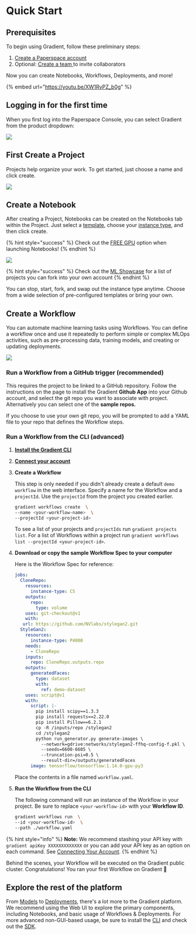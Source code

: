 # Quick Start

## Prerequisites

To begin using Gradient, follow these preliminary steps:

1. [Create a Paperspace account ](https://console.paperspace.com/signup?gradient=true)
2. Optional: [Create a team ](https://support.paperspace.com/hc/en-us/articles/360010359213-Creating-and-Managing-Paperspace-Teams)to invite collaborators

Now you can create Notebooks, Workflows, Deployments, and more!&#x20;

{% embed url="https://youtu.be/XW1RyPZ_b0g" %}

## Logging in for the first time

When you first log into the Paperspace Console, you can select Gradient from the product dropdown:

![](<../../.gitbook/assets/image (32).png>)

## First Create a Project

Projects help organize your work. To get started, just choose a name and click create.

![](../../.gitbook/assets/project\_create\_2.png)

## Create a Notebook

After creating a Project, Notebooks can be created on the Notebooks tab within the Project. Just select a [template](../../explore-train-deploy/notebooks/create-a-notebook/notebook-containers/), choose your [instance type](../../more/instance-types/), and then click create.

{% hint style="success" %}
Check out the [FREE GPU](../../more/instance-types/free-instances.md) option when launching Notebooks!
{% endhint %}

![](../../.gitbook/assets/notebook\_create.png)

{% hint style="success" %}
Check out the [ML Showcase](https://ml-showcase.paperspace.com) for a list of projects you can fork into your own account
{% endhint %}

You can stop, start, fork, and swap out the instance type anytime. Choose from a wide selection of pre-configured templates or bring your own.&#x20;

## Create a Workflow

You can automate machine learning tasks using Workflows. You can define a workflow once and use it repeatedly to perform simple or complex MLOps activities, such as pre-processing data, training models, and creating or updating deployments.

![](../../.gitbook/assets/workflow\_create.png)

### Run a Workflow from a GitHub trigger (recommended)

This requires the project to be linked to a GitHub repository. Follow the instructions on the page to install the Gradient **Github App** into your Github account, and select the git repo you want to associate with project. Alternatively you can select one of the **sample repos.** &#x20;

If you choose to use your own git repo, you will be prompted to add a YAML file to your repo that defines the Workflow steps.&#x20;

### **Run a Workflow from the CLI (advanced)**

1. [**Install the Gradient CLI**](install-the-cli.md)
2. [**Connect your account**](install-the-cli.md#connecting-your-account)
3.  **Create a Workflow**

    This step is only needed if you didn't already create a default `demo workflow` in the web interface. Specify a name for the Workflow and a `projectId`. Use the `projectId` from the project you created earlier.

    ```bash
    gradient workflows create  \ 
    --name <your-workflow-name>  \
    --projectId <your-project-id>
    ```

    To see a list of your projects and `projectIds` run `gradient projects list`. For a list of Workflows within a project run `gradient workflows list --projectId <your-project-id>`.
4.  **Download or copy the sample Workflow Spec to your computer**

    Here is the Workflow Spec for reference:

    ```yaml
    jobs:
      CloneRepo:
        resources:
          instance-type: C5
        outputs:
          repo:
            type: volume
        uses: git-checkout@v1
        with:
       url: https://github.com/NVlabs/stylegan2.git
      StyleGan2:
        resources:
          instance-type: P4000
        needs:
          - CloneRepo
        inputs:
          repo: CloneRepo.outputs.repo
        outputs:
          generatedFaces:
            type: dataset
            with:
              ref: demo-dataset
        uses: script@v1
        with:
          script: |-
            pip install scipy==1.3.3
            pip install requests==2.22.0
            pip install Pillow==6.2.1
            cp -R /inputs/repo /stylegan2
            cd /stylegan2
            python run_generator.py generate-images \
              --network=gdrive:networks/stylegan2-ffhq-config-f.pkl \
              --seeds=6600-6605 \
              --truncation-psi=0.5 \
              --result-dir=/outputs/generatedFaces
          image: tensorflow/tensorflow:1.14.0-gpu-py3
    ```

    Place the contents in a file named `workflow.yaml`.
5.  **Run the Workflow from the CLI**

    The following command will run an instance of the Workflow in your project. Be sure to replace `<your-workflow-id>` with your **Workflow ID**.

    ```bash
    gradient workflows run  \ 
    --id <your-workflow-id>  \
    --path ./workflow.yaml
    ```

{% hint style="info" %}
**Note:** We recommend stashing your API key with `gradient apiKey XXXXXXXXXXXXX` or you can add your API key as an option on each command. See [Connecting Your Account](install-the-cli.md#connecting-your-account).
{% endhint %}

Behind the scenes, your Workflow will be executed on the Gradient public cluster. Congratulations! You ran your first Workflow on Gradient 🚀

## Explore the rest of the platform

From [Models](../../data/models/) to [Deployments](https://docs.paperspace.com/gradient/explore-train-deploy/deployments-preview), there's a lot more to the Gradient platform. We recommend using the Web UI to explore the primary components, including Notebooks, and basic usage of Workflows & Deployments. For more advanced non-GUI-based usage, be sure to install the [CLI](install-the-cli.md) and check out the [SDK](../../more/gradient-python-sdk-1/).
